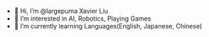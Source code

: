 - 👋 Hi, I’m @largepuma Xavier Liu
- 👀 I’m interested in AI, Robotics, Playing Games
- 🌱 I’m currently learning Languages(English, Japanese, Chinese)

<!---
largepuma/largepuma is a ✨ special ✨ repository because its `README.md` (this file) appears on your GitHub profile.
You can click the Preview link to take a look at your changes.
--->
